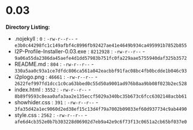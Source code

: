 0.03
====

**Directory Listing:**

 - .nojekyll : `0` : `-rw-r--r--` - `e3b0c44298fc1c149afbf4c8996fb92427ae41e4649b934ca495991b7852b855`
 - I2P-Profile-Installer-0.03.exe : `8212928` : `-rw-r--r--` - `9a06a55da2386da45aefe4d1dd57983b751fc0fa229aae5755940daf325b3572`
 - README.md : `804` : `-rw-r--r--` - `330a5aa0c93a1ce7dfdc806ca561a042eacbbf91fac08bc4fb0bcdde1b046c93`
 - i2plogo.png : `46661` : `-rw-r--r--` - `2622fef997fd1dcc1c0ca63bbed0c55d50a9001ad976b8aa9bb08f023b2ec528`
 - index.html : `3552` : `-rw-r--r--` - `8b89f9593c8eaa0afa3aa2e135eccf5029a340bc35b673c6fcc6302148acbb61`
 - showhider.css : `391` : `-rw-r--r--` - `3fa35d42a1ec9060d2ed38ef15c13d4f79a7002b09033ef60d937734c9ab4490`
 - style.css : `2562` : `-rw-r--r--` - `afe6d4cb352e0b7b303228d06902d7eb9a42e9c6f73f13c0651a2cb65bf037e0`

